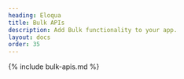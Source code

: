 ```yaml
---
heading: Eloqua
title: Bulk APIs
description: Add Bulk functionality to your app.
layout: docs
order: 35
---
```


{% include bulk-apis.md %}
